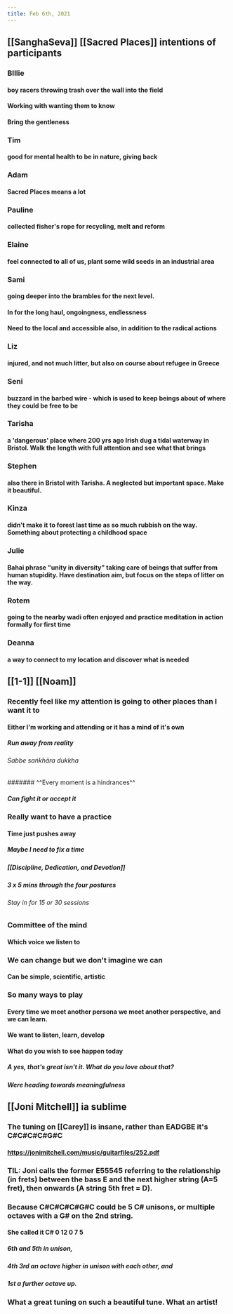 ```yaml
---
title: Feb 6th, 2021
---
```


## [[SanghaSeva]] [[Sacred Places]] intentions of participants
### BIllie
#### boy racers throwing trash over the wall into the field
#### Working with wanting them to know
#### Bring the gentleness
### Tim
#### good for mental health to be in nature, giving back
### Adam
#### Sacred Places means a lot
### Pauline
#### collected fisher's rope for recycling, melt and reform
### Elaine
#### feel connected to all of us, plant some wild seeds in an industrial area
### Sami
#### going deeper into the brambles for the next level.
#### In for the long haul, ongoingness, endlessness
#### Need to the local and accessible also, in addition to the radical actions
### Liz
#### injured, and not much litter, but also on course about refugee in Greece
### Seni
#### buzzard in the barbed wire - which is used to keep beings about of where they could be free to be
### Tarisha
#### a 'dangerous' place where 200 yrs ago Irish dug a tidal waterway in Bristol. Walk the length with full attention and see what that brings
### Stephen
#### also there in Bristol with Tarisha. A neglected but important space. Make it beautiful.
### Kinza
#### didn't make it to forest last time as so much rubbish on the way. Something about protecting a childhood space
### Julie
#### Bahai phrase "unity in diversity" taking care of beings that suffer from human stupidity. Have destination aim, but focus on the steps of litter on the way.
### Rotem
#### going to the nearby wadi often enjoyed and practice meditation in action formally for first time
### Deanna
#### a way to connect to my location and discover what is needed
## [[1-1]] [[Noam]]
### Recently feel like my attention is going to other places than I want it to
#### Either I'm working and attending or it has a mind of it's own
##### Run away from reality
###### Sabbe saṅkhāra dukkha
####### ^^Every moment is a hindrances^^
##### Can fight it or accept it
### Really want to have a practice
#### Time just pushes away
##### Maybe I need to fix a time
##### [[Discipline, Dedication, and Devotion]]
##### 3 x 5 mins through the four postures
###### Stay in for 15 or 30 sessions
### Committee of the mind
#### Which voice we listen to
### We can change but we don't imagine we can
#### Can be simple, scientific, artistic
### So many ways to play
#### Every time we meet another persona we meet another perspective, and we can learn.
#### We want to listen, learn, develop
#### What do you wish to see happen today
##### A yes, that's great isn't it. What do you love about that?
##### Were heading towards meaningfulness
## [[Joni Mitchell]] ia sublime
### The tuning on [[Carey]] is insane, rather than EADGBE it's C#C#C#C#G#C
#### https://jonimitchell.com/music/guitarfiles/252.pdf
### TIL: Joni calls the former E55545 referring to the relationship (in frets) between the bass E and the next higher string (A=5 fret), then onwards (A string 5th fret = D).
### Because C#C#C#C#G#C could be 5 C# unisons, or multiple octaves with a G# on the 2nd string.
#### She called it C# 0 12 0 7 5
##### 6th and 5th in unison,
##### 4th 3rd an octave higher in unison with each other, and
##### 1st a further octave up.
### What a great tuning on such a beautiful tune. What an artist!
